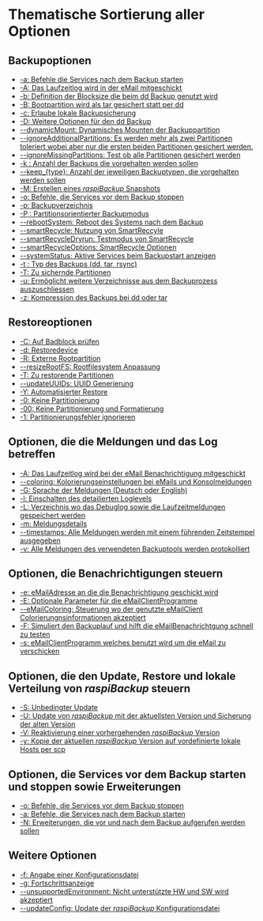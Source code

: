 # Thematische Sortierung aller Optionen

<a name="backup"></a>
## Backupoptionen

  - [-a: Befehle die Services nach dem Backup starten](backup-options.md#-a)
  - [-A: Das Laufzeitlog wird in der eMail mitgeschickt](general-options.md#-A)
  - [-b: Definition der Blocksize die beim dd Backup genutzt wird](backup-options.md#parm_b)
  - [-B: Bootpartition wird als tar gesichert statt per dd](backup-options.md#parm_B)
  - [-c: Erlaube lokale Backupsicherung](backup-options.md#-c)
  - [-D: Weitere Optionen für den dd Backup](backup-options.md#parm_D)
  - [--dynamicMount: Dynamisches Mounten der Backuppartition](backup-options.md#parm_dynamicMount)
  - [--ignoreAdditionalPartitions: Es werden mehr als zwei Partitionen toleriert wobei aber nur die ersten beiden Partitionen gesichert werden.](backup-options.md#parm_ignoreAdditionalPartitions)
  - [--ignoreMissingPartitions: Test ob alle Partitionen gesichert werden](backup-options.md#--ignoremissingPartitions)
  - [-k : Anzahl der Backups die vorgehalten werden sollen](backup-options.md#parm_k)
  - [--keep_{type}: Anzahl der jeweiligen Backuptypen, die vorgehalten werden sollen](backup-options.md#parm_keepType)
  - [-M: Erstellen eines *raspiBackup* Snapshots](backup-options.md#parm_M)
  - [-o: Befehle, die Services vor dem Backup stoppen](backup-options.md#parm_o)
  - [-p: Backupverzeichnis](backup-options.md#parm_p)
  - [-P : Partitionsorientierter Backupmodus](backup-options.md#parm_P)
  - [--rebootSystem: Reboot des Systems nach dem Backup](backup-options.md#parm_rebootSystem)
  - [--smartRecycle: Nutzung von SmartReccyle](backup-options.md#parm_smartRecycle)
  - [--smartRecycleDryrun: Testmodus von SmartRecycle](backup-options.md#parm_smartRecycleDryrun)
  - [--smartRecycleOptions: SmartRecycle Optionen](backup-options.md#parm_smartRecycleOptions)
  - [--systemStatus: Aktive Services beim Backupstart anzeigen](backup-options.md#parm_systemstatus)
  - [-t : Typ des Backups (dd, tar, rsync)](backup-options.md#parm_t)
  - [-T: Zu sichernde Partitionen](backup-options.md#parm_T)
  - [-u: Ermöglicht weitere Verzeichnisse aus dem Backuprozess auszuschliessen](backup-options.md#parm_u)
  - [-z: Kompression des Backups bei dd oder tar](backup-options.md#parm_z)

<a name="restore"></a>
## Restoreoptionen

  - [-C: Auf Badblock prüfen](restore-options.md#parm_C)
  - [-d: Restoredevice](restore-options.md#parm_d)
  - [-R: Externe Rootpartition](restore-options.md#parm_R)
  - [--resizeRootFS: Rootfilesystem Anpassung](restore-options.md#parm_resizeRootFS)
  - [-T: Zu restorende Partitionen](restore-options.md#parm_T)
  - [--updateUUIDs: UUID Generierung](restore-options.md#parm_resizeRootFS)
  - [-Y: Automatisierter Restore](restore-options.md#parm_Y)
  - [-0: Keine Partitionierung](restore-options.md#parm_0)
  - [-00: Keine Partitionierung und Formatierung](restore-options.md#parm_00)
  - [-1: Partitionierungsfehler ignorieren](restore-options.md#parm_1)
 
<a name="messages-and-log"></a> 
## Optionen, die die Meldungen und das Log betreffen

  - [-A: Das Laufzeitlog wird bei der eMail Benachrichtigung mitgeschickt](general-options.md#parm_A)
  - [--coloring: Kolorierungseinstellungen bei eMails und Konsolmeldungen](general-options.md#parm_coloring)
  - [-G: Sprache der Meldungen (Deutsch oder English)](general-options.md#parm_G)
  - [-l: Einschalten des detailierten Loglevels](general-options.md#parm_l)
  - [-L: Verzeichnis wo das Debuglog sowie die Laufzeitmeldungen gespeichert werden](general-options.md#parm_L)
  - [-m: Meldungsdetails](general-options.md#parm_m)
  - [--timestamps: Alle Meldungen werden mit einem führenden Zeitstempel ausgegeben](general-options.md#parm_timestamps)
  - [-v: Alle Meldungen des verwendeten Backuptools werden protokolliert](backup-options.md#parm_v)

<a name="notifications"></a> 
## Optionen, die Benachrichtigungen steuern

  - [-e: eMailAdresse an die die Benachrichtigung geschickt wird](general-options.md#parm_e)
  - [-E: Optionale Parameter für die eMailClientProgramme](general-options.md#parm_E)
  - [--eMailColoring: Steuerung wo der genutzte eMailClient Colorierungnsinformationen akzeptiert](general-options.md#parm_eMailColoring)
  - [-F: Simuliert den Backuplauf und hilft die eMailBenachrichtgung schnell zu testen](backup-options.md#parm_F)
  - [-s: eMailClientProgramm welches benutzt wird um die eMail zu verschicken](general-options.md#parm_s)

<a name="maintenance"></a> 
## Optionen, die den Update, Restore und lokale Verteilung von *raspiBackup* steuern

  - [-S: Unbedingter Update](general-options.md#parm_S)
  - [-U: Update von *raspiBackup* mit der aktuellsten Version und Sicherung der alten Version](general-options.md#parm_U)
  - [-V: Reaktivierung einer vorhergehenden *raspiBackup* Version](general-options.md#parm_V)
  - [-y: Kopie der aktuellen *raspiBackup* Version auf vordefinierte lokale Hosts per scp](general-options.md#parm_y)

<a name="start-stop-extensions"></a> 
## Optionen, die Services vor dem Backup starten und stoppen sowie Erweiterungen

  - [-o: Befehle, die Services vor dem Backup stoppen](backup-options.md#parm_o)
  - [-a: Befehle, die Services nach dem Backup starten](backup-options.md#parm_a)
  - [-N: Erweiterungen, die vor und nach dem Backup aufgerufen werden sollen](backup-options.md#parm_N)

<a name="miscellaneous"></a> 
## Weitere Optionen

  - [-f: Angabe einer Konfigurationsdatei](general-options.md#parm_f)
  - [-g: Fortschrittsanzeige](general-options.md#parm_g)
  - [--unsupportedEnvironment: Nicht unterstützte HW und SW wird akzeptiert](general-options.md#parm_unsupportedEnvironment)
  - [--updateConfig: Update der *raspiBackup* Konfigurationsdatei](general-options.md#parm_updateConfig)

[.status]: rst
[.source]: https://www.linux-tips-and-tricks.de/de/aufruf-und-optionen
[.source]: https://www.linux-tips-and-tricks.de/en/invocation-and-options
